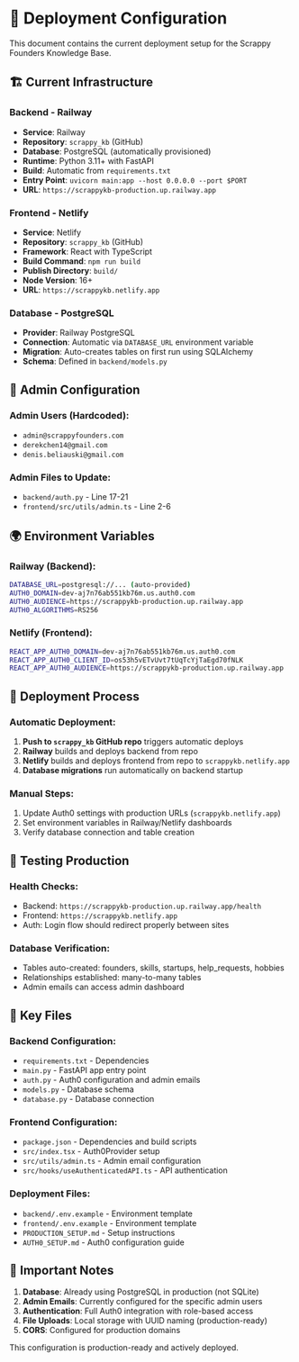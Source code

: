 # 🚀 Deployment Configuration

This document contains the current deployment setup for the Scrappy Founders Knowledge Base.

## 🏗️ Current Infrastructure

### Backend - Railway
- **Service**: Railway
- **Repository**: `scrappy_kb` (GitHub)
- **Database**: PostgreSQL (automatically provisioned)
- **Runtime**: Python 3.11+ with FastAPI
- **Build**: Automatic from `requirements.txt`
- **Entry Point**: `uvicorn main:app --host 0.0.0.0 --port $PORT`
- **URL**: `https://scrappykb-production.up.railway.app`

### Frontend - Netlify  
- **Service**: Netlify
- **Repository**: `scrappy_kb` (GitHub)
- **Framework**: React with TypeScript
- **Build Command**: `npm run build`
- **Publish Directory**: `build/`
- **Node Version**: 16+
- **URL**: `https://scrappykb.netlify.app`

### Database - PostgreSQL
- **Provider**: Railway PostgreSQL
- **Connection**: Automatic via `DATABASE_URL` environment variable
- **Migration**: Auto-creates tables on first run using SQLAlchemy
- **Schema**: Defined in `backend/models.py`

## 🔐 Admin Configuration

### Admin Users (Hardcoded):
- `admin@scrappyfounders.com`
- `derekchen14@gmail.com`
- `denis.beliauski@gmail.com`

### Admin Files to Update:
- `backend/auth.py` - Line 17-21
- `frontend/src/utils/admin.ts` - Line 2-6

## 🌍 Environment Variables

### Railway (Backend):
```bash
DATABASE_URL=postgresql://... (auto-provided)
AUTH0_DOMAIN=dev-aj7n76ab551kb76m.us.auth0.com
AUTH0_AUDIENCE=https://scrappykb-production.up.railway.app
AUTH0_ALGORITHMS=RS256
```

### Netlify (Frontend):
```bash
REACT_APP_AUTH0_DOMAIN=dev-aj7n76ab551kb76m.us.auth0.com
REACT_APP_AUTH0_CLIENT_ID=os53h5vETvUvt7tUqTcYjTaEgd70fNLK
REACT_APP_AUTH0_AUDIENCE=https://scrappykb-production.up.railway.app
```

## 🔄 Deployment Process

### Automatic Deployment:
1. **Push to `scrappy_kb` GitHub repo** triggers automatic deploys
2. **Railway** builds and deploys backend from repo
3. **Netlify** builds and deploys frontend from repo to `scrappykb.netlify.app`
4. **Database migrations** run automatically on backend startup

### Manual Steps:
1. Update Auth0 settings with production URLs (`scrappykb.netlify.app`)
2. Set environment variables in Railway/Netlify dashboards
3. Verify database connection and table creation

## 🧪 Testing Production

### Health Checks:
- Backend: `https://scrappykb-production.up.railway.app/health`
- Frontend: `https://scrappykb.netlify.app`
- Auth: Login flow should redirect properly between sites

### Database Verification:
- Tables auto-created: founders, skills, startups, help_requests, hobbies
- Relationships established: many-to-many tables
- Admin emails can access admin dashboard

## 📁 Key Files

### Backend Configuration:
- `requirements.txt` - Dependencies
- `main.py` - FastAPI app entry point
- `auth.py` - Auth0 configuration and admin emails
- `models.py` - Database schema
- `database.py` - Database connection

### Frontend Configuration:
- `package.json` - Dependencies and build scripts
- `src/index.tsx` - Auth0Provider setup
- `src/utils/admin.ts` - Admin email configuration
- `src/hooks/useAuthenticatedAPI.ts` - API authentication

### Deployment Files:
- `backend/.env.example` - Environment template
- `frontend/.env.example` - Environment template
- `PRODUCTION_SETUP.md` - Setup instructions
- `AUTH0_SETUP.md` - Auth0 configuration guide

## 🚨 Important Notes

1. **Database**: Already using PostgreSQL in production (not SQLite)
2. **Admin Emails**: Currently configured for the specific admin users
3. **Authentication**: Full Auth0 integration with role-based access
4. **File Uploads**: Local storage with UUID naming (production-ready)
5. **CORS**: Configured for production domains

This configuration is production-ready and actively deployed.